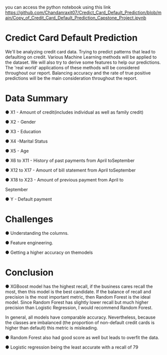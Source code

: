 you can access the python notebook using this link
https://github.com/Chandanraxit07/Credict_Card_Default_Prediction/blob/main/Copy_of_Credit_Card_Default_Prediction_Capstone_Project.ipynb


# Credict Card Default Prediction
We'll be analyzing credit card data. Trying to predict patterns that lead to defaulting on credit. Various Machine Learning methods will be applied to the dataset. We will also try to derive some features to help our predictions. The 'real world' applications of these methods will be considered throughout our report. Balancing accuracy and the rate of true positive predictions will be the main consideration throughout the report.
# Data Summary
● X1 - Amount of credit(includes individual as well as family 
credit)

● X2 - Gender

● X3 - Education

● X4 -Marital Status

● X5 - Age

● X6 to X11 - History of past payments from April toSeptember

● X12 to X17 - Amount of bill statement from April toSeptember

● X18 to X23 - Amount of previous payment from April to 

September

● Y - Default payment

# Challenges

● Understanding the columns.

● Feature engineering.

● Getting a higher accuracy on themodels

# Conclusion

● XGBoost model has the highest recall, if the business cares recall the most, then this model is the best candidate. If the balance of recall and precision is the most important metric, then Random Forest is the ideal model. Since Random Forest has slightly lower recall but much higher precision than Logistic Regression, I would recommend Random Forest.

In general, all models have comparable accuracy. Nevertheless, because the classes are imbalanced (the proportion of non-default credit cards is higher than default) this metric is misleading.

● Random Forest also had good score as well but leads to overfit 
the data.

● Logistic regression being the least accurate with a recall of 79
